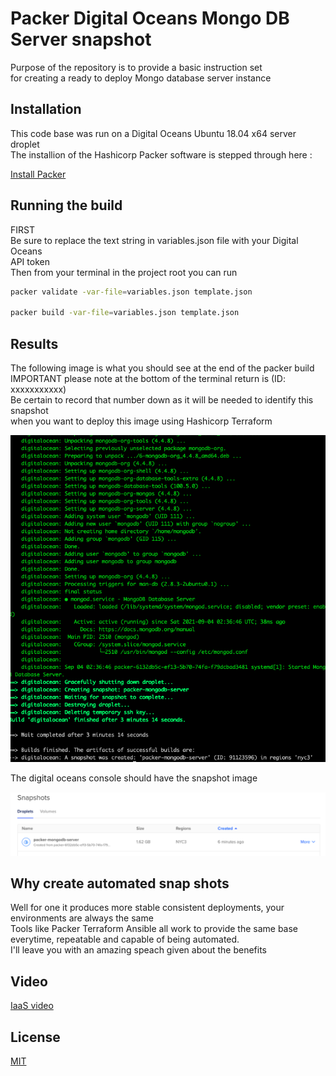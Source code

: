 
# Packer Digital Oceans Mongo DB Server snapshot

Purpose of the repository is to provide a basic instruction set  
for creating a ready to deploy Mongo database server instance
## Installation

This code base was run on a Digital Oceans Ubuntu 18.04 x64 server droplet  
The installion of the Hashicorp Packer software is stepped through here :  

[Install Packer](https://learn.hashicorp.com/tutorials/packer/get-started-install-cli)  

## Running the build  
FIRST  
Be sure to replace the text string in variables.json file with your Digital Oceans  
API token  
Then from your terminal in the project root you can run  

```bash
packer validate -var-file=variables.json template.json  

packer build -var-file=variables.json template.json
```  
## Results  
The following image is what you should see at the end of the packer build  
IMPORTANT please note at the bottom of the terminal return is (ID: xxxxxxxxxxx)  
Be certain to record that number down as it will be needed to identify this snapshot  
when you want to deploy this image using Hashicorp Terraform

![](images/terminal.png?raw=true)  

The digital oceans console should have the snapshot image  

![](image/snapshotweb.png?raw=true)  

## Why create automated snap shots
Well for one it produces more stable consistent deployments, your environments are always the same  
Tools like Packer Terraform  Ansible all work to provide the same base everytime, repeatable and capable of being automated.  
I'll leave you with an amazing speach given about the benefits  
## Video  
[IaaS video](https://www.youtube.com/watch?v=RTEgE2lcyk4)  

## License
[MIT](https://choosealicense.com/licenses/mit/)
